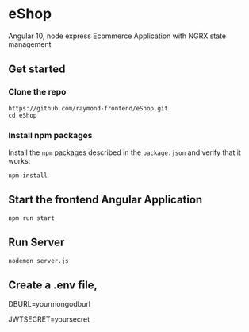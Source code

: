 
# eShop
Angular 10, node express Ecommerce Application with NGRX state management

## Get started

### Clone the repo

```shell
https://github.com/raymond-frontend/eShop.git
cd eShop
```

### Install npm packages

Install the `npm` packages described in the `package.json` and verify that it works:

```shell
npm install
```

## Start the frontend Angular Application
```shell
npm run start
```


## Run Server

```shell
nodemon server.js
```

## Create a .env file, 
DBURL=yourmongodburl

JWTSECRET=yoursecret



